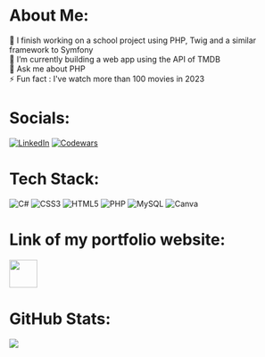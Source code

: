 #  About Me:
🔭 I finish working on a school project using PHP, Twig and a similar framework to Symfony<br>🌱 I’m currently building a web app using the API of TMDB<br>💬 Ask me about PHP<br>⚡ Fun fact : I've watch more than 100 movies in 2023


#  Socials:
[![LinkedIn](https://img.shields.io/badge/LinkedIn-%230077B5.svg?logo=linkedin&logoColor=white)](https://linkedin.com/in/alekmikolajek) [![Codewars](https://www.codewars.com/users/alekmik/badges/micro)](https://www.codewars.com/users/alekmik)



#  Tech Stack:
![C#](https://img.shields.io/badge/c%23-%23239120.svg?style=for-the-badge&logo=c-sharp&logoColor=white) ![CSS3](https://img.shields.io/badge/css3-%231572B6.svg?style=for-the-badge&logo=css3&logoColor=white) ![HTML5](https://img.shields.io/badge/html5-%23E34F26.svg?style=for-the-badge&logo=html5&logoColor=white) ![PHP](https://img.shields.io/badge/php-%23777BB4.svg?style=for-the-badge&logo=php&logoColor=white) ![MySQL](https://img.shields.io/badge/mysql-%2300000f.svg?style=for-the-badge&logo=mysql&logoColor=white) ![Canva](https://img.shields.io/badge/Canva-%2300C4CC.svg?style=for-the-badge&logo=Canva&logoColor=white)


# Link of my portfolio website:
<a href="https://alek-mikolajek.netlify.app"><img src="https://github.com/alekmik/alekmik/assets/90455479/5cc65e9b-8c87-4cce-8156-22f464735964" width="50px"></a>
<!-- 🌐 https://alek-mikolajek.netlify.app -->



 #  GitHub Stats:
 ![](https://github-readme-stats.vercel.app/api/top-langs/?username=alekmik&theme=dark&hide_border=false&include_all_commits=false&count_private=false&layout=compact)


<!-- Proudly created with GPRM ( https://gprm.itsvg.in )  -->
